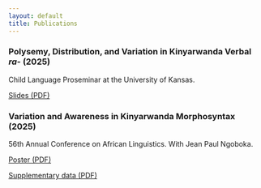 ```yaml
---
layout: default
title: Publications
---
```


### Polysemy, Distribution, and Variation in Kinyarwanda Verbal *ra-* (2025)

Child Language Proseminar at the University of Kansas.

[Slides (PDF)](/pub/2025-child-language-proseminar.pdf)

### Variation and Awareness in Kinyarwanda Morphosyntax (2025)

56th Annual Conference on African Linguistics. With Jean Paul Ngoboka.

[Poster (PDF)](/pub/2025-acal-poster.pdf)

[Supplementary data (PDF)](/pub/2025-acal-supplementary.pdf)
